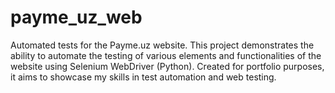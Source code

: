 # payme_uz_web
Automated tests for the Payme.uz website. This project demonstrates the ability to automate the testing of various elements and functionalities of the website using Selenium WebDriver (Python). Created for portfolio purposes, it aims to showcase my skills in test automation and web testing.
